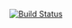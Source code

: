[![Build Status](https://travis-ci.org/Jaskaal/MyFirstExample.svg?branch=master)](https://travis-ci.org/Jaskaal/MyFirstExample)